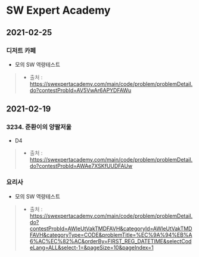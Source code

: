 # SW Expert Academy

## 2021-02-25
### 디저트 카페
* 모의 SW 역량테스트
> * 출처 : https://swexpertacademy.com/main/code/problem/problemDetail.do?contestProbId=AV5VwAr6APYDFAWu

## 2021-02-19
### 3234. 준환이의 양팔저울
* D4
> * 출처 : https://swexpertacademy.com/main/code/problem/problemDetail.do?contestProbId=AWAe7XSKfUUDFAUw

### 요리사
* 모의 SW 역량테스트
> * 출처 : https://swexpertacademy.com/main/code/problem/problemDetail.do?contestProbId=AWIeUtVakTMDFAVH&categoryId=AWIeUtVakTMDFAVH&categoryType=CODE&problemTitle=%EC%9A%94%EB%A6%AC%EC%82%AC&orderBy=FIRST_REG_DATETIME&selectCodeLang=ALL&select-1=&pageSize=10&pageIndex=1

